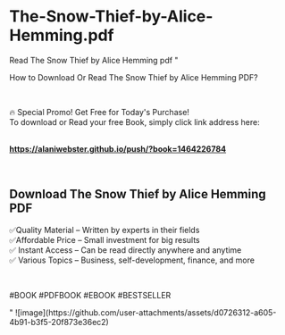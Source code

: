 # The-Snow-Thief-by-Alice-Hemming.pdf
Read The Snow Thief by Alice Hemming pdf
"<p>How to Download Or Read The Snow Thief by Alice Hemming PDF?</p>
<p>&nbsp;</p>
<p>&#128293;  Special Promo! Get Free for Today's Purchase!<br />To download or Read your free Book, simply click link address here:&nbsp;<br />&nbsp;</p>
<p><a href=""https://alaniwebster.github.io/push/?book=1464226784""><strong>https://alaniwebster.github.io/push/?book=1464226784</strong></a></p>
<p>&nbsp;</p>
<h2>Download The Snow Thief by Alice Hemming PDF</h2>
<p>&#x2705;Quality Material &ndash; Written by experts in their fields<br />&#x2705;Affordable Price &ndash; Small investment for big results<br />&#x2705; Instant Access &ndash; Can be read directly anywhere and anytime<br />&#x2705; Various Topics &ndash; Business, self-development, finance, and more</p>
<p>&nbsp;</p>
<p>#BOOK #PDFBOOK #EBOOK #BESTSELLER</p>
"
![image](https://github.com/user-attachments/assets/d0726312-a605-4b91-b3f5-20f873e36ec2)
